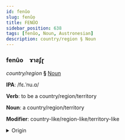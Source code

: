 ```yaml
---
id: fenûo
slug: fenûo
title: FENÛO
sidebar_position: 638
tags: [fenûo, Noun, Austronesian]
description: country/region § Noun
---
```


### fenûo&emsp;<span kind="abugida">ɤɿƨʄɽ</span>

*country/region* **§** [Noun](../../tags/Noun)

**IPA**: /fɛ.ˈnu.ɑ/

**Verb**: to be a country/region/territory

**Noun**: a country/region/territory

**Modifier**: country-like/region-like/territory-like

<details>
    <summary>Origin</summary>
    Māori whenua [fɛ.nʉ.ɐ]<br/>
    <em>Austronesian Language Family</em>
</details>